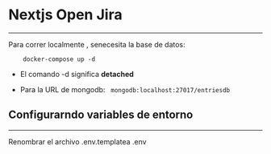 # Nextjs Open Jira

---

Para correr localmente , senecesita la base de datos:

```
    docker-compose up -d

```

- El comando -d significa **detached**

- Para la URL de mongodb:
  ` mongodb:localhost:27017/entriesdb`

## Configurarndo variables de entorno

---

Renombrar el archivo .env.templatea .env

